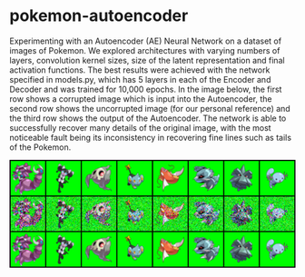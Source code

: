 # pokemon-autoencoder
 Experimenting with an Autoencoder (AE) Neural Network on a dataset of images of Pokemon. We explored architectures with varying numbers of layers, convolution kernel sizes, size of the latent representation and final activation functions. The best results were achieved with the network specified in models.py, which has 5 layers in each of the Encoder and Decoder and was trained for 10,000 epochs. In the image below, the first row shows a corrupted image which is input into the Autoencoder, the second row shows the uncorrupted image (for our personal reference) and the third row shows the output of the Autoencoder. The network is able to successfully recover many details of the original image, with the most noticeable fault being its inconsistency in recovering fine lines such as tails of the Pokemon. 

![Gotta catch em all!](experiment_results\5layer_10000epoch\sample-070000.png)
